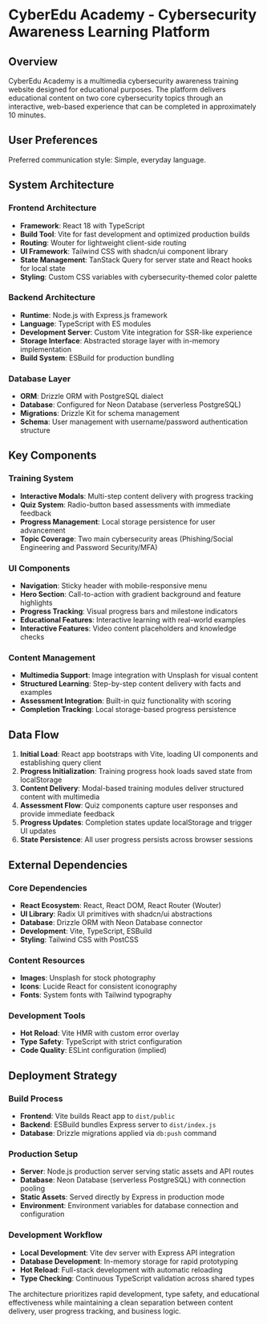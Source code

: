 # CyberEdu Academy - Cybersecurity Awareness Learning Platform

## Overview

CyberEdu Academy is a multimedia cybersecurity awareness training website designed for educational purposes. The platform delivers educational content on two core cybersecurity topics through an interactive, web-based experience that can be completed in approximately 10 minutes.

## User Preferences

Preferred communication style: Simple, everyday language.

## System Architecture

### Frontend Architecture
- **Framework**: React 18 with TypeScript
- **Build Tool**: Vite for fast development and optimized production builds
- **Routing**: Wouter for lightweight client-side routing
- **UI Framework**: Tailwind CSS with shadcn/ui component library
- **State Management**: TanStack Query for server state and React hooks for local state
- **Styling**: Custom CSS variables with cybersecurity-themed color palette

### Backend Architecture
- **Runtime**: Node.js with Express.js framework
- **Language**: TypeScript with ES modules
- **Development Server**: Custom Vite integration for SSR-like experience
- **Storage Interface**: Abstracted storage layer with in-memory implementation
- **Build System**: ESBuild for production bundling

### Database Layer
- **ORM**: Drizzle ORM with PostgreSQL dialect
- **Database**: Configured for Neon Database (serverless PostgreSQL)
- **Migrations**: Drizzle Kit for schema management
- **Schema**: User management with username/password authentication structure

## Key Components

### Training System
- **Interactive Modals**: Multi-step content delivery with progress tracking
- **Quiz System**: Radio-button based assessments with immediate feedback
- **Progress Management**: Local storage persistence for user advancement
- **Topic Coverage**: Two main cybersecurity areas (Phishing/Social Engineering and Password Security/MFA)

### UI Components
- **Navigation**: Sticky header with mobile-responsive menu
- **Hero Section**: Call-to-action with gradient background and feature highlights
- **Progress Tracking**: Visual progress bars and milestone indicators
- **Educational Features**: Interactive learning with real-world examples
- **Interactive Features**: Video content placeholders and knowledge checks

### Content Management
- **Multimedia Support**: Image integration with Unsplash for visual content
- **Structured Learning**: Step-by-step content delivery with facts and examples
- **Assessment Integration**: Built-in quiz functionality with scoring
- **Completion Tracking**: Local storage-based progress persistence

## Data Flow

1. **Initial Load**: React app bootstraps with Vite, loading UI components and establishing query client
2. **Progress Initialization**: Training progress hook loads saved state from localStorage
3. **Content Delivery**: Modal-based training modules deliver structured content with multimedia
4. **Assessment Flow**: Quiz components capture user responses and provide immediate feedback
5. **Progress Updates**: Completion states update localStorage and trigger UI updates
6. **State Persistence**: All user progress persists across browser sessions

## External Dependencies

### Core Dependencies
- **React Ecosystem**: React, React DOM, React Router (Wouter)
- **UI Library**: Radix UI primitives with shadcn/ui abstractions
- **Database**: Drizzle ORM with Neon Database connector
- **Development**: Vite, TypeScript, ESBuild
- **Styling**: Tailwind CSS with PostCSS

### Content Resources
- **Images**: Unsplash for stock photography
- **Icons**: Lucide React for consistent iconography
- **Fonts**: System fonts with Tailwind typography

### Development Tools
- **Hot Reload**: Vite HMR with custom error overlay
- **Type Safety**: TypeScript with strict configuration
- **Code Quality**: ESLint configuration (implied)

## Deployment Strategy

### Build Process
- **Frontend**: Vite builds React app to `dist/public`
- **Backend**: ESBuild bundles Express server to `dist/index.js`
- **Database**: Drizzle migrations applied via `db:push` command

### Production Setup
- **Server**: Node.js production server serving static assets and API routes
- **Database**: Neon Database (serverless PostgreSQL) with connection pooling
- **Static Assets**: Served directly by Express in production mode
- **Environment**: Environment variables for database connection and configuration

### Development Workflow
- **Local Development**: Vite dev server with Express API integration
- **Database Development**: In-memory storage for rapid prototyping
- **Hot Reload**: Full-stack development with automatic reloading
- **Type Checking**: Continuous TypeScript validation across shared types

The architecture prioritizes rapid development, type safety, and educational effectiveness while maintaining a clean separation between content delivery, user progress tracking, and business logic.
